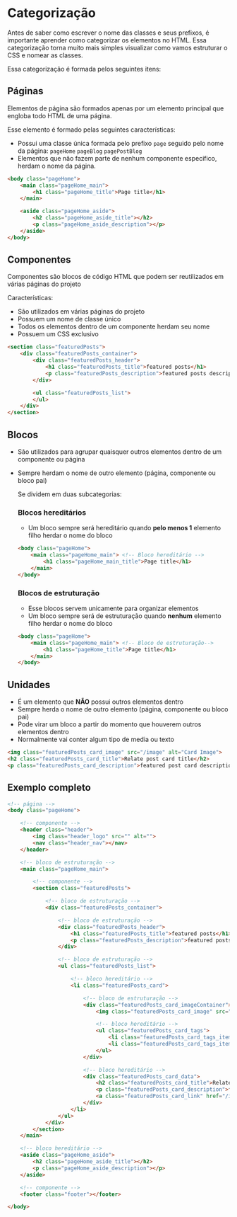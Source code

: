 # Categorização
Antes de saber como escrever o nome das classes e seus prefixos, é importante aprender como categorizar os elementos no HTML. 
Essa categorização torna muito mais simples visualizar como vamos estruturar o CSS e nomear as classes.

Essa categorização é formada pelos seguintes itens:

## Páginas
Elementos de página são formados apenas por um elemento principal que engloba todo HTML de uma página.

Esse elemento é formado pelas seguintes características:
- Possui uma classe única formada pelo prefixo `page` seguido pelo nome da página: `pageHome` `pageBlog` `pagePostBlog`
- Elementos que não fazem parte de nenhum componente especifico, herdam o nome da página.

```html
<body class="pageHome">
    <main class="pageHome_main">
		<h1 class="pageHome_title">Page title</h1>
    </main>

	<aside class="pageHome_aside">
		<h2 class="pageHome_aside_title"></h2>
		<p class="pageHome_aside_description"></p>
	</aside>
</body>
```

## Componentes
Componentes são blocos de código HTML que podem ser reutilizados em várias páginas do projeto

Características:
- São utilizados em várias páginas do projeto
- Possuem um nome de classe único
- Todos os elementos dentro de um componente herdam seu nome
- Possuem um CSS exclusivo

```html
<section class="featuredPosts">
	<div class="featuredPosts_container">
		<div class="featuredPosts_header">
			<h1 class="featuredPosts_title">featured posts</h1>
			<p class="featuredPosts_description">featured posts description</p>
		</div>

		<ul class="featuredPosts_list">
		</ul>
	</div>
</section>
```

## Blocos
- São utilizados para agrupar quaisquer outros elementos dentro de um componente ou página
- Sempre herdam o nome de outro elemento (página, componente ou bloco pai)
    
    Se dividem em duas subcategorias:
    
    ### Blocos hereditários    
    - Um bloco sempre será hereditário quando **pelo menos 1** elemento filho herdar o nome do bloco
    ```html
	<body class="pageHome">
		<main class="pageHome_main"> <!-- Bloco hereditário -->
			<h1 class="pageHome_main_title">Page title</h1>
		</main>
	</body>
	```
    
    ### Blocos de estruturação    
    - Esse blocos servem unicamente para organizar elementos
    - Um bloco sempre será de estruturação quando **nenhum** elemento filho herdar o nome do bloco
    ```html
	<body class="pageHome">
		<main class="pageHome_main"> <!-- Bloco de estruturação-->
			<h1 class="pageHome_title">Page title</h1>
		</main>
	</body>
	```

## Unidades
- É um elemento que **NÃO** possui outros elementos dentro
- Sempre herda o nome de outro elemento (página, componente ou bloco pai)
- Pode virar um bloco a partir do momento que houverem outros elementos dentro
- Normalmente vai conter algum tipo de media ou texto

```html
<img class="featuredPosts_card_image" src="/image" alt="Card Image">
<h2 class="featuredPosts_card_title">Relate post card title</h2>
<p class="featuredPosts_card_description">featured post card description</p>
```

## Exemplo completo

```html
<!-- página -->
<body class="pageHome">

    <!-- componente -->
    <header class="header">
		<img class="header_logo" src="" alt="">
		<nav class="header_nav"></nav>
	</header>

    <!-- bloco de estruturação -->
    <main class="pageHome_main">

        <!-- componente -->
        <section class="featuredPosts">

            <!-- bloco de estruturação -->
            <div class="featuredPosts_container">

                <!-- bloco de estruturação -->
                <div class="featuredPosts_header">
                    <h1 class="featuredPosts_title">featured posts</h1> <!-- unidade -->
                    <p class="featuredPosts_description">featured posts description</p> <!-- unidade -->
                </div>

                <!-- bloco de estruturação -->
                <ul class="featuredPosts_list">

                    <!-- bloco hereditário -->
                    <li class="featuredPosts_card">

                        <!-- bloco de estruturação -->
                        <div class="featuredPosts_card_imageContainer">
                            <img class="featuredPosts_card_image" src="/image" alt="Card Image"> <!-- unidade -->

                            <!-- bloco hereditário -->
                            <ul class="featuredPosts_card_tags">
                                <li class="featuredPosts_card_tags_item">Category A</li> <!-- unidade -->
                                <li class="featuredPosts_card_tags_item">Category B</li> <!-- unidade -->
                            </ul>
                        </div>

                        <!-- bloco hereditário -->
                        <div class="featuredPosts_card_data">
                            <h2 class="featuredPosts_card_title">Relate post card title</h2> <!-- unidade -->
                            <p class="featuredPosts_card_description">featured post card description</p> <!-- unidade -->
                            <a class="featuredPosts_card_link" href="/item-link">Read More</a> <!-- unidade -->
                        </div>
                    </li>
                </ul>
            </div>
        </section>
    </main>

	<!-- bloco hereditário -->
	<aside class="pageHome_aside">
		<h2 class="pageHome_aside_title"></h2>
		<p class="pageHome_aside_description"></p>
	</aside>

    <!-- componente -->
    <footer class="footer"></footer>

</body>
```